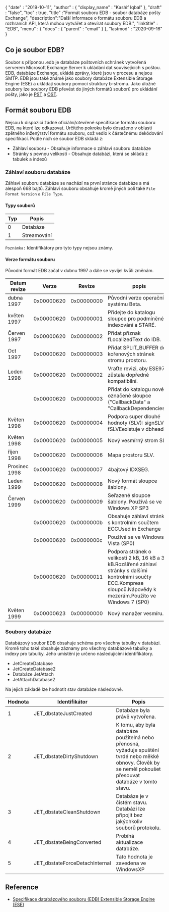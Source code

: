 {
  "date" : "2019-10-11",
  "author" : {
    "display_name" : "Kashif Iqbal"
},
  "draft" : "false",
  "toc" : true,
  "title" :"Formát souboru EDB - soubor databáze pošty Exchange",
  "description":"Další informace o formátu souboru EDB a rozhraních API, která mohou vytvářet a otevírat soubory EDB.",
  "linktitle" : "EDB",
  "menu" : {
    "docs" : {
      "parent" : "email"
}
},
  "lastmod" : "2020-09-16"
}

## Co je soubor EDB?

Soubor s příponou .edb je databáze poštovních schránek vytvořená serverem Microsoft Exchange Server k ukládání dat souvisejících s poštou. EDB, databáze Exchange, ukládá zprávy, které jsou v procesu a nejsou SMTP. EDB jsou také známé jako soubory databáze Extensible Storage Engine (ESE) a ukládají soubory pomocí struktury b-stromu. Jako úložné soubory lze soubory EDB převést do jiných formátů souborů pro ukládání pošty, jako je [PST](/cs/email/pst/) a [OST](/cs/email/ost/).

## Formát souboru EDB

Nejsou k dispozici žádné oficiální/otevřené specifikace formátu souboru EDB, na které lze odkazovat. Určitého pokroku bylo dosaženo v oblasti zpětného inženýrství formátu souboru, což vedlo k částečnému dekódování specifikací. Podle nich se soubor EDB skládá z:
* Záhlaví souboru - Obsahuje informace o záhlaví souboru databáze
* Stránky s pevnou velikostí - Obsahuje databázi, která se skládá z tabulek a indexů

### Záhlaví souboru databáze
Záhlaví souboru databáze se nachází na první stránce databáze a má alespoň 668 bajtů. Záhlaví souboru obsahuje kromě jiných polí také `File Format Version` a `File Type`.

#### Typy souborů
|Typ|Popis
---|---|
|0| Databáze|
|1| Streamování|

`Poznámka:` Identifikátory pro tyto typy nejsou známy.

#### Verze formátu souboru
Původní formát EDB začal v dubnu 1997 a dále se vyvíjel kvůli změnám.

|Datum revize|Verze|Revize|popis
---|---|---|---|
|dubna 1997| 0x00000620|0x00000000| Původní verze operačního systému Beta.|
|květen 1997 |0x00000620|0x00000001| Přidejte do katalogu sloupce pro podmíněné indexování a STARÉ.|
|Červen 1997|0x00000620|0x00000002|Přidat příznak fLocalizedText do IDB.|
|Oct 1997|0x00000620|0x00000003|Přidat SPLIT_BUFFER do kořenových stránek stromu prostoru.|
|Leden 1998|0x00000620|0x00000002|Vraťte revizi, aby ESE97 zůstala dopředně kompatibilní.|
||0x00000620|0x00000003|Přidat do katalogu nové označené sloupce ("CallbackData" a "CallbackDependencies").|
|Květen 1998|0x00000620|0x00000004|Podpora super dlouhé hodnoty (SLV): signSLV, fSLVEexistuje v dbheader.|
|Květen 1998|0x00000620|0x00000005|Nový vesmírný strom SLV.|
|říjen 1998|0x00000620|0x00000006|Mapa prostoru SLV.|
|Prosinec 1998|0x00000620|0x00000007|4bajtový IDXSEG.|
|Leden 1999|0x00000620|0x00000008|Nový formát sloupce šablony.|
|Červen 1999|0x00000620|0x00000009|Seřazené sloupce šablony. Používá se ve Windows XP SP3|
||0x00000620|0x0000000b|Obsahuje záhlaví stránky s kontrolním součtem ECCUsed in Exchange|
||0x00000620|0x0000000c|Používá se ve Windows Vista (SP0)|
||0x00000620|0x00000011|Podpora stránek o velikosti 2 kB, 16 kB a 32 kB.Rozšířené záhlaví stránky s dalšími kontrolními součty ECC.Komprese sloupců.Nápovědy k mezerám.Použito ve Windows 7 (SP0)|
|Květen 1999|0x00000623|0x00000000|Nový manažer vesmíru.|

### Soubory databáze

Databázový soubor EDB obsahuje schéma pro všechny tabulky v databázi. Kromě toho také obsahuje záznamy pro všechny databázové tabulky a indexy pro tabulky. Jeho umístění je určeno následujícími identifikátory.

* JetCreateDatabase
* JetCreateDatabase2
* Databáze JetAttach
* JetAttachDatabase2

Na jejich základě lze hodnotit stav databáze následovně.

|Hodnota|Identifikátor|Popis
---|---|---|
|1|JET_dbstateJustCreated|Databáze byla právě vytvořena.|
|2|JET_dbstateDirtyShutdown|K tomu, aby byla databáze použitelná nebo přenosná, vyžaduje spuštění tvrdé nebo měkké obnovy. Člověk by se neměl pokoušet přesouvat databáze v tomto stavu.|
|3|JET_dbstateCleanShutdown|Databáze je v čistém stavu. Databázi lze připojit bez jakýchkoliv souborů protokolu.|
|4|JET_dbstateBeingConverted|Probíhá aktualizace databáze.|
|5|JET_dbstateForceDetachInternal|Tato hodnota je zavedena ve WindowsXP|
 

## Reference
* [Specifikace databázového souboru (EDB) Extensible Storage Engine (ESE)](https://github.com/libyal/libesedb/tree/master/documentation)

